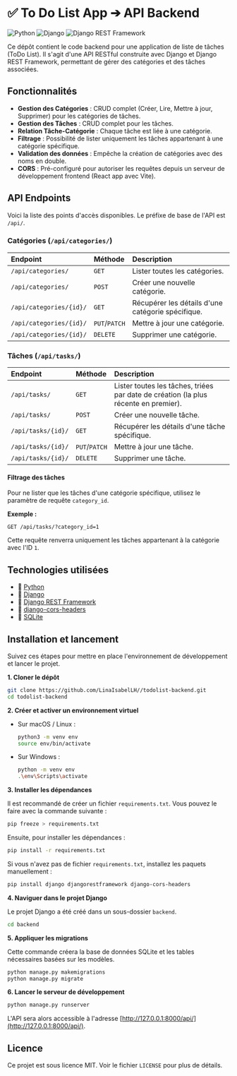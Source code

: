 # ✅ To Do List App ➔ API Backend

![Python](https://img.shields.io/badge/Python-3.9%2B-blue.svg)
![Django](https://img.shields.io/badge/Django-4.x-green.svg)
![Django REST Framework](https://img.shields.io/badge/DRF-3.x-red.svg)

Ce dépôt contient le code backend pour une application de liste de tâches (ToDo List). Il s'agit d'une API RESTful construite avec Django et Django REST Framework, permettant de gérer des catégories et des tâches associées.

## Fonctionnalités

*   **Gestion des Catégories** : CRUD complet (Créer, Lire, Mettre à jour, Supprimer) pour les catégories de tâches.
*   **Gestion des Tâches** : CRUD complet pour les tâches.
*   **Relation Tâche-Catégorie** : Chaque tâche est liée à une catégorie.
*   **Filtrage** : Possibilité de lister uniquement les tâches appartenant à une catégorie spécifique.
*   **Validation des données** : Empêche la création de catégories avec des noms en double.
*   **CORS** : Pré-configuré pour autoriser les requêtes depuis un serveur de développement frontend (React app avec Vite).

## API Endpoints

Voici la liste des points d'accès disponibles. Le préfixe de base de l'API est `/api/`.

### Catégories (`/api/categories/`)

| Endpoint | Méthode | Description |
| :--- | :--- | :--- |
| `/api/categories/` | `GET` | Lister toutes les catégories. |
| `/api/categories/` | `POST` | Créer une nouvelle catégorie. |
| `/api/categories/{id}/` | `GET` | Récupérer les détails d'une catégorie spécifique. |
| `/api/categories/{id}/` | `PUT`/`PATCH` | Mettre à jour une catégorie. |
| `/api/categories/{id}/` | `DELETE` | Supprimer une catégorie. |

### Tâches (`/api/tasks/`)

| Endpoint | Méthode | Description |
| :--- | :--- | :--- |
| `/api/tasks/` | `GET` | Lister toutes les tâches, triées par date de création (la plus récente en premier). |
| `/api/tasks/` | `POST` | Créer une nouvelle tâche. |
| `/api/tasks/{id}/` | `GET` | Récupérer les détails d'une tâche spécifique. |
| `/api/tasks/{id}/` | `PUT`/`PATCH` | Mettre à jour une tâche. |
| `/api/tasks/{id}/` | `DELETE` | Supprimer une tâche. |

#### Filtrage des tâches

Pour ne lister que les tâches d'une catégorie spécifique, utilisez le paramètre de requête `category_id`.

**Exemple :**
```
GET /api/tasks/?category_id=1
```
Cette requête renverra uniquement les tâches appartenant à la catégorie avec l'ID `1`.

## Technologies utilisées

*   🐍 [Python](https://www.python.org/)
*   🎯 [Django](https://www.djangoproject.com/)
*   🧩 [Django REST Framework](https://www.django-rest-framework.org/)
*   🔐 [django-cors-headers](https://github.com/adamchainz/django-cors-headers)
*   🔸 [SQLite](https://sqlite.fr/guide/)

## Installation et lancement

Suivez ces étapes pour mettre en place l'environnement de développement et lancer le projet.

**1. Cloner le dépôt**
```bash
git clone https://github.com/LinaIsabelLH//todolist-backend.git
cd todolist-backend
```

**2. Créer et activer un environnement virtuel**

*   Sur macOS / Linux :
    ```bash
    python3 -m venv env
    source env/bin/activate
    ```
*   Sur Windows :
    ```bash
    python -m venv env
    .\env\Scripts\activate
    ```

**3. Installer les dépendances**

Il est recommandé de créer un fichier `requirements.txt`. Vous pouvez le faire avec la commande suivante :
```bash
pip freeze > requirements.txt
```
Ensuite, pour installer les dépendances :
```bash
pip install -r requirements.txt
```
Si vous n'avez pas de fichier `requirements.txt`, installez les paquets manuellement :
```bash
pip install django djangorestframework django-cors-headers
```

**4. Naviguer dans le projet Django**

Le projet Django a été créé dans un sous-dossier `backend`.
```bash
cd backend
```

**5. Appliquer les migrations**

Cette commande créera la base de données SQLite et les tables nécessaires basées sur les modèles.
```bash
python manage.py makemigrations
python manage.py migrate
```

**6. Lancer le serveur de développement**

```bash
python manage.py runserver
```

L'API sera alors accessible à l'adresse [http://127.0.0.1:8000/api/](http://127.0.0.1:8000/api/).

## Licence

Ce projet est sous licence MIT. Voir le fichier `LICENSE` pour plus de détails.
